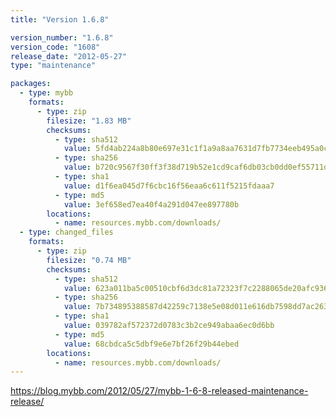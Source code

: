 ```yaml
---
title: "Version 1.6.8"

version_number: "1.6.8"
version_code: "1608"
release_date: "2012-05-27"
type: "maintenance"

packages:
  - type: mybb
    formats:
      - type: zip
        filesize: "1.83 MB"
        checksums:
          - type: sha512
            value: 5fd4ab224a8b80e697e31c1f1a9a8aa7631d7fb7734eeb495a0c17da9fd05b8a3678d032873477b54e9698464758a27c9a6103f09335a47dfe28adea18773d77
          - type: sha256
            value: b720c9567f30ff3f38d719b52e1cd9caf6db03cb0dd0ef55711da6a4f7fdf018
          - type: sha1
            value: d1f6ea045d7f6cbc16f56eaa6c611f5215fdaaa7
          - type: md5
            value: 3ef658ed7ea40f4a291d047ee897780b
        locations:
          - name: resources.mybb.com/downloads/
  - type: changed_files
    formats:
      - type: zip
        filesize: "0.74 MB"
        checksums:
          - type: sha512
            value: 623a011ba5c00510cbf6d3dc81a72323f7c2288065de20afc936fc565ea4be7a652c53ed29aabc96f2ffeda6c20285ba60bf0c0b0cf74706305d8de708f7977d
          - type: sha256
            value: 7b734895388587d42259c7138e5e08d011e616db7598dd7ac263d6445f5a4b41
          - type: sha1
            value: 039782af572372d0783c3b2ce949abaa6ec0d6bb
          - type: md5
            value: 68cbdca5c5dbf9e6e7bf26f29b44ebed
        locations:
          - name: resources.mybb.com/downloads/
---
```


<https://blog.mybb.com/2012/05/27/mybb-1-6-8-released-maintenance-release/>
